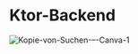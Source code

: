 # Ktor-Backend
![Kopie-von-Suchen-–-Canva-1](https://user-images.githubusercontent.com/59316805/136129902-4b6f6afc-eb79-4bd2-bc4f-2e234d8e7744.png)
